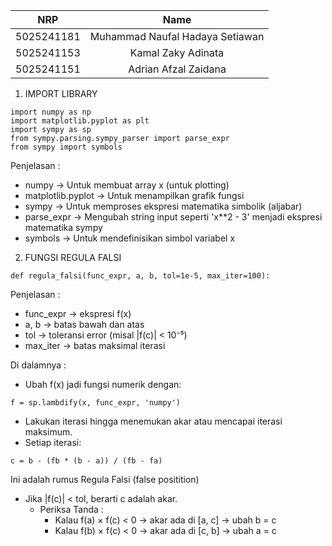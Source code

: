 
|    NRP     |      Name      |
| :--------: | :------------: |
| 5025241181 | Muhammad Naufal Hadaya Setiawan |
| 5025241153 | Kamal Zaky Adinata |
| 5025241151 | Adrian Afzal Zaidana |


1. IMPORT LIBRARY
```
import numpy as np
import matplotlib.pyplot as plt
import sympy as sp
from sympy.parsing.sympy_parser import parse_expr
from sympy import symbols
```

Penjelasan :
- numpy → Untuk membuat array x (untuk plotting)
- matplotlib.pyplot → Untuk menampilkan grafik fungsi
- sympy → Untuk memproses ekspresi matematika simbolik (aljabar)
- parse_expr → Mengubah string input seperti 'x**2 - 3' menjadi ekspresi matematika sympy
- symbols → Untuk mendefinisikan simbol variabel x


2. FUNGSI REGULA FALSI
```
def regula_falsi(func_expr, a, b, tol=1e-5, max_iter=100):
```

Penjelasan : 
- func_expr → ekspresi f(x)
- a, b → batas bawah dan atas
- tol → toleransi error (misal |f(c)| < 10⁻⁵)
- max_iter → batas maksimal iterasi

Di dalamnya :
- Ubah f(x) jadi fungsi numerik dengan:
```
f = sp.lambdify(x, func_expr, 'numpy')
```
- Lakukan iterasi hingga menemukan akar atau mencapai iterasi maksimum.
- Setiap iterasi:
```
c = b - (fb * (b - a)) / (fb - fa)
```
Ini adalah rumus Regula Falsi (false positition)
- Jika |f(c)| < tol, berarti c adalah akar.
  - Periksa Tanda :
    - Kalau f(a) × f(c) < 0 → akar ada di [a, c] → ubah b = c
    - Kalau f(b) × f(c) < 0 → akar ada di [c, b] → ubah a = c

